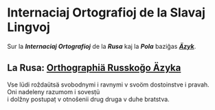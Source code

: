 # Internaciaj Ortografioj de la Slavaj Lingvoj

Sur la ***Internaciaj Ortografioj*** de la ***Rusa*** kaj la ***Pola*** baziĝas [***Äzyk***](../jazyk.md).

## La Rusa: [Orthographiä Russkoğo Äzyka](ru.md)

Vse lüdi roẑdaütsä svobodnymi i ravnymi v svoöm dostoinstve i pravah.  
Oni nadeleny razumom i sovesṭü  
i dolẑny postupaṭ v otnoŝenii drug druga v duhe bratstva.

